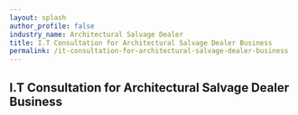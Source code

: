 ```yaml
---
layout: splash 
author_profile: false 
industry_name: Architectural Salvage Dealer
title: I.T Consultation for Architectural Salvage Dealer Business
permalink: /it-consultation-for-architectural-salvage-dealer-business
---
```


## I.T Consultation for Architectural Salvage Dealer Business